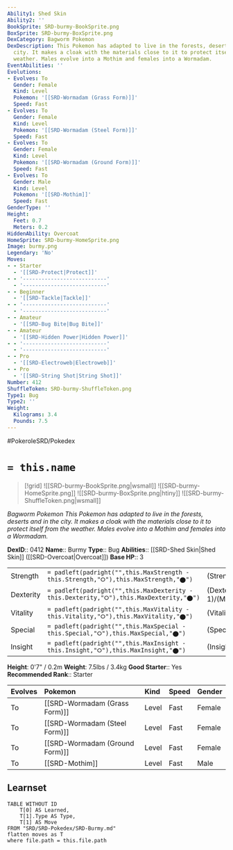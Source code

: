 ```yaml
---
Ability1: Shed Skin
Ability2: ''
BookSprite: SRD-burmy-BookSprite.png
BoxSprite: SRD-burmy-BoxSprite.png
DexCategory: Bagworm Pokemon
DexDescription: This Pokemon has adapted to live in the forests, deserts and in the
  city. It makes a cloak with the materials close to it to protect itself from the
  weather. Males evolve into a Mothim and females into a Wormadam.
EventAbilities: ''
Evolutions:
- Evolves: To
  Gender: Female
  Kind: Level
  Pokemon: '[[SRD-Wormadam (Grass Form)]]'
  Speed: Fast
- Evolves: To
  Gender: Female
  Kind: Level
  Pokemon: '[[SRD-Wormadam (Steel Form)]]'
  Speed: Fast
- Evolves: To
  Gender: Female
  Kind: Level
  Pokemon: '[[SRD-Wormadam (Ground Form)]]'
  Speed: Fast
- Evolves: To
  Gender: Male
  Kind: Level
  Pokemon: '[[SRD-Mothim]]'
  Speed: Fast
GenderType: ''
Height:
  Feet: 0.7
  Meters: 0.2
HiddenAbility: Overcoat
HomeSprite: SRD-burmy-HomeSprite.png
Image: burmy.png
Legendary: 'No'
Moves:
- - Starter
  - '[[SRD-Protect|Protect]]'
- - '---------------------------'
  - '---------------------------'
- - Beginner
  - '[[SRD-Tackle|Tackle]]'
- - '---------------------------'
  - '---------------------------'
- - Amateur
  - '[[SRD-Bug Bite|Bug Bite]]'
- - Amateur
  - '[[SRD-Hidden Power|Hidden Power]]'
- - '---------------------------'
  - '---------------------------'
- - Pro
  - '[[SRD-Electroweb|Electroweb]]'
- - Pro
  - '[[SRD-String Shot|String Shot]]'
Number: 412
ShuffleToken: SRD-burmy-ShuffleToken.png
Type1: Bug
Type2: ''
Weight:
  Kilograms: 3.4
  Pounds: 7.5
---
```


#PokeroleSRD/Pokedex

# `= this.name`

> [!grid]
> ![[SRD-burmy-BookSprite.png|wsmall]]
> ![[SRD-burmy-HomeSprite.png]]
> ![[SRD-burmy-BoxSprite.png|htiny]]
> ![[SRD-burmy-ShuffleToken.png|wsmall]]


*Bagworm Pokemon*
*This Pokemon has adapted to live in the forests, deserts and in the city. It makes a cloak with the materials close to it to protect itself from the weather. Males evolve into a Mothim and females into a Wormadam.*

**DexID**:: 0412
**Name**:: Burmy
**Type**:: Bug
**Abilities**:: [[SRD-Shed Skin|Shed Skin]] ([[SRD-Overcoat|Overcoat]])
**Base HP**:: 3

|           |                                                                                        |                                          |
| --------- | -------------------------------------------------------------------------------------- | ---------------------------------------- |
| Strength  | `= padleft(padright("",this.MaxStrength - this.Strength,"⭘"),this.MaxStrength,"⬤")`    | (Strength::1)/(MaxStrength::3)   |
| Dexterity | `= padleft(padright("",this.MaxDexterity - this.Dexterity,"⭘"),this.MaxDexterity,"⬤")` | (Dexterity:: 1)/(MaxDexterity::3) |
| Vitality  | `= padleft(padright("",this.MaxVitality - this.Vitality,"⭘"),this.MaxVitality,"⬤")`    | (Vitality::2)/(MaxVitality::4)   |
| Special   | `= padleft(padright("",this.MaxSpecial - this.Special,"⭘"),this.MaxSpecial,"⬤")`       | (Special::1)/(MaxSpecial::3)     |
| Insight   | `= padleft(padright("",this.MaxInsight - this.Insight,"⭘"),this.MaxInsight,"⬤")`       | (Insight::2)/(MaxInsight::4)     |

**Height**: 0'7" / 0.2m
**Weight**: 7.5lbs / 3.4kg
**Good Starter**:: Yes
**Recommended Rank**:: Starter

| Evolves   | Pokemon                        | Kind   | Speed   | Gender   |
|:----------|:-------------------------------|:-------|:--------|:---------|
| To        | [[SRD-Wormadam (Grass Form)]]  | Level  | Fast    | Female   |
| To        | [[SRD-Wormadam (Steel Form)]]  | Level  | Fast    | Female   |
| To        | [[SRD-Wormadam (Ground Form)]] | Level  | Fast    | Female   |
| To        | [[SRD-Mothim]]                 | Level  | Fast    | Male     |

## Learnset

```dataview
TABLE WITHOUT ID
    T[0] AS Learned,
    T[1].Type AS Type,
    T[1] AS Move
FROM "SRD/SRD-Pokedex/SRD-Burmy.md"
flatten moves as T
where file.path = this.file.path
```
